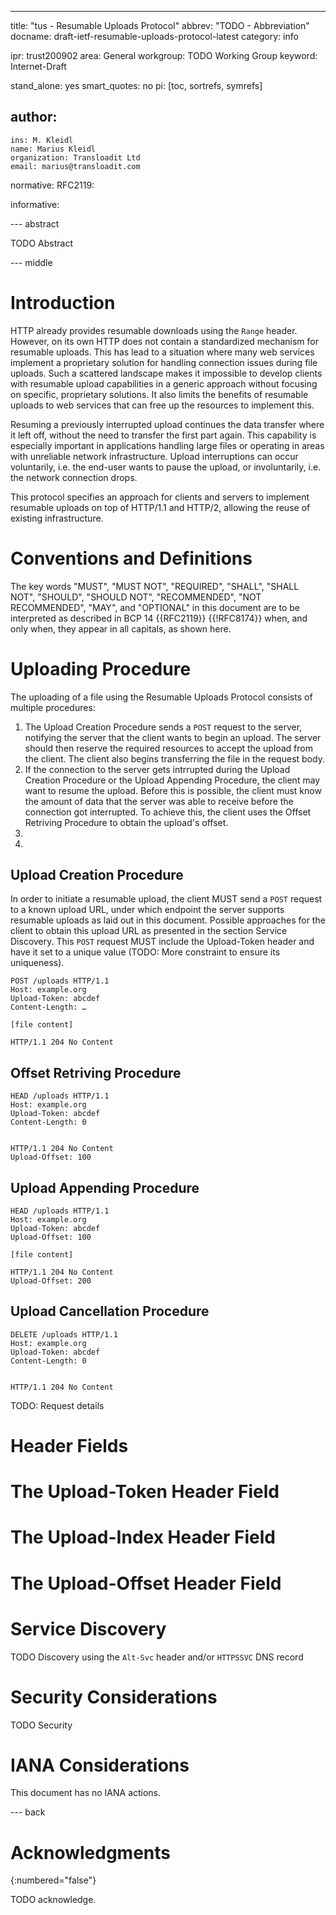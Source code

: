 ---
title: "tus - Resumable Uploads Protocol"
abbrev: "TODO - Abbreviation"
docname: draft-ietf-resumable-uploads-protocol-latest
category: info

ipr: trust200902
area: General
workgroup: TODO Working Group
keyword: Internet-Draft

stand_alone: yes
smart_quotes: no
pi: [toc, sortrefs, symrefs]

author:
 -
    ins: M. Kleidl
    name: Marius Kleidl
    organization: Transloadit Ltd
    email: marius@transloadit.com

normative:
  RFC2119:

informative:



--- abstract

TODO Abstract

--- middle

# Introduction

HTTP already provides resumable downloads using the `Range` header. However, on its own HTTP does not contain a standardized mechanism for resumable uploads. This has lead to a situation where many web services implement a proprietary solution for handling connection issues during file uploads. Such a scattered landscape makes it impossible to develop clients with resumable upload capabilities in a generic approach without focusing on specific, proprietary solutions. It also limits the benefits of resumable uploads to web services that can free up the resources to implement this.

Resuming a previously interrupted upload continues the data transfer where it left off, without the need to transfer the first part again. This capability is especially important in applications handling large files or operating in areas with unreliable network infrastructure. Upload interruptions can occur voluntarily, i.e. the end-user wants to pause the upload, or involuntarily, i.e. the network connection drops.

This protocol specifies an approach for clients and servers to implement resumable uploads on top of HTTP/1.1 and HTTP/2, allowing the reuse of existing infrastructure.

# Conventions and Definitions

The key words "MUST", "MUST NOT", "REQUIRED", "SHALL", "SHALL NOT", "SHOULD", "SHOULD NOT", "RECOMMENDED", "NOT RECOMMENDED", "MAY", and "OPTIONAL" in this document are to be interpreted as described in BCP 14 {{RFC2119}} {{!RFC8174}} when, and only when, they appear in all capitals, as shown here.

# Uploading Procedure

The uploading of a file using the Resumable Uploads Protocol consists of multiple procedures:
1. The Upload Creation Procedure sends a `POST` request to the server, notifying the server that the client wants to begin an upload. The server should then reserve the required resources to accept the upload from the client. The client also begins transferring the file in the request body.
2. If the connection to the server gets intrrupted during the Upload Creation Procedure or the Upload Appending Procedure, the client may want to resume the upload. Before this is possible, the client must know the amount of data that the server was able to receive before the connection got interrupted. To achieve this, the client uses the Offset Retriving Procedure to obtain the upload's offset.
3.
4.

## Upload Creation Procedure

In order to initiate a resumable upload, the client MUST send a `POST` request to a known upload URL, under which endpoint the server supports resumable uploads as laid out in this document. Possible approaches for the client to obtain this upload URL as presented in the section Service Discovery. This `POST` request MUST include the Upload-Token header and have it set to a unique value (TODO: More constraint to ensure its uniqueness).

```
POST /uploads HTTP/1.1
Host: example.org
Upload-Token: abcdef
Content-Length: …

[file content]

HTTP/1.1 204 No Content
```

## Offset Retriving Procedure

```
HEAD /uploads HTTP/1.1
Host: example.org
Upload-Token: abcdef
Content-Length: 0


HTTP/1.1 204 No Content
Upload-Offset: 100
```

## Upload Appending Procedure

```
HEAD /uploads HTTP/1.1
Host: example.org
Upload-Token: abcdef
Upload-Offset: 100

[file content]

HTTP/1.1 204 No Content
Upload-Offset: 200
```

## Upload Cancellation Procedure

```
DELETE /uploads HTTP/1.1
Host: example.org
Upload-Token: abcdef
Content-Length: 0


HTTP/1.1 204 No Content
```



TODO: Request details

# Header Fields

# The Upload-Token Header Field

# The Upload-Index Header Field

# The Upload-Offset Header Field

# Service Discovery

TODO Discovery using the `Alt-Svc` header and/or `HTTPSSVC` DNS record

# Security Considerations

TODO Security

# IANA Considerations

This document has no IANA actions.



--- back

# Acknowledgments
{:numbered="false"}

TODO acknowledge.
